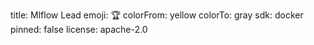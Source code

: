 title: Mlflow Lead
emoji: 🏆
colorFrom: yellow
colorTo: gray
sdk: docker
pinned: false
license: apache-2.0